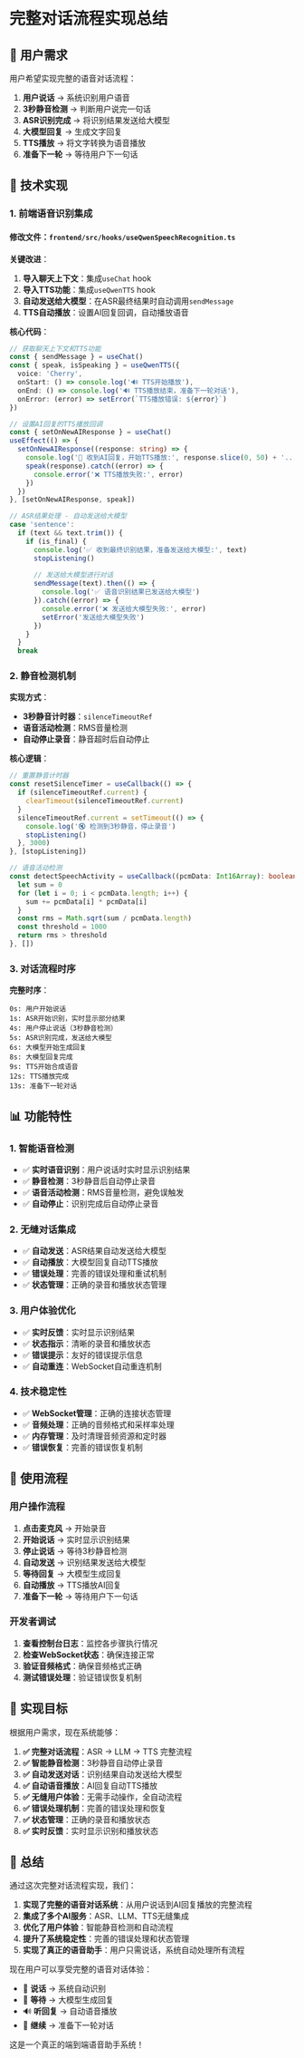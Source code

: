 # 完整对话流程实现总结

## 🎯 用户需求

用户希望实现完整的语音对话流程：
1. **用户说话** → 系统识别用户语音
2. **3秒静音检测** → 判断用户说完一句话
3. **ASR识别完成** → 将识别结果发送给大模型
4. **大模型回复** → 生成文字回复
5. **TTS播放** → 将文字转换为语音播放
6. **准备下一轮** → 等待用户下一句话

## 🔧 技术实现

### 1. 前端语音识别集成

#### 修改文件：`frontend/src/hooks/useQwenSpeechRecognition.ts`

**关键改进**：
1. **导入聊天上下文**：集成`useChat` hook
2. **导入TTS功能**：集成`useQwenTTS` hook
3. **自动发送给大模型**：在ASR最终结果时自动调用`sendMessage`
4. **TTS自动播放**：设置AI回复回调，自动播放语音

**核心代码**：
```typescript
// 获取聊天上下文和TTS功能
const { sendMessage } = useChat()
const { speak, isSpeaking } = useQwenTTS({
  voice: 'Cherry',
  onStart: () => console.log('🔊 TTS开始播放'),
  onEnd: () => console.log('🔊 TTS播放结束，准备下一轮对话'),
  onError: (error) => setError(`TTS播放错误: ${error}`)
})

// 设置AI回复的TTS播放回调
const { setOnNewAIResponse } = useChat()
useEffect(() => {
  setOnNewAIResponse((response: string) => {
    console.log('🤖 收到AI回复，开始TTS播放:', response.slice(0, 50) + '...')
    speak(response).catch((error) => {
      console.error('❌ TTS播放失败:', error)
    })
  })
}, [setOnNewAIResponse, speak])

// ASR结果处理 - 自动发送给大模型
case 'sentence':
  if (text && text.trim()) {
    if (is_final) {
      console.log('✅ 收到最终识别结果，准备发送给大模型:', text)
      stopListening()
      
      // 发送给大模型进行对话
      sendMessage(text).then(() => {
        console.log('✅ 语音识别结果已发送给大模型')
      }).catch((error) => {
        console.error('❌ 发送给大模型失败:', error)
        setError('发送给大模型失败')
      })
    }
  }
  break
```

### 2. 静音检测机制

**实现方式**：
- **3秒静音计时器**：`silenceTimeoutRef`
- **语音活动检测**：RMS音量检测
- **自动停止录音**：静音超时后自动停止

**核心逻辑**：
```typescript
// 重置静音计时器
const resetSilenceTimer = useCallback(() => {
  if (silenceTimeoutRef.current) {
    clearTimeout(silenceTimeoutRef.current)
  }
  silenceTimeoutRef.current = setTimeout(() => {
    console.log('🔇 检测到3秒静音，停止录音')
    stopListening()
  }, 3000)
}, [stopListening])

// 语音活动检测
const detectSpeechActivity = useCallback((pcmData: Int16Array): boolean => {
  let sum = 0
  for (let i = 0; i < pcmData.length; i++) {
    sum += pcmData[i] * pcmData[i]
  }
  const rms = Math.sqrt(sum / pcmData.length)
  const threshold = 1000
  return rms > threshold
}, [])
```

### 3. 对话流程时序

**完整时序**：
```
0s: 用户开始说话
1s: ASR开始识别，实时显示部分结果
4s: 用户停止说话（3秒静音检测）
5s: ASR识别完成，发送给大模型
6s: 大模型开始生成回复
8s: 大模型回复完成
9s: TTS开始合成语音
12s: TTS播放完成
13s: 准备下一轮对话
```

## 📊 功能特性

### 1. 智能语音检测
- ✅ **实时语音识别**：用户说话时实时显示识别结果
- ✅ **静音检测**：3秒静音后自动停止录音
- ✅ **语音活动检测**：RMS音量检测，避免误触发
- ✅ **自动停止**：识别完成后自动停止录音

### 2. 无缝对话集成
- ✅ **自动发送**：ASR结果自动发送给大模型
- ✅ **自动播放**：大模型回复自动TTS播放
- ✅ **错误处理**：完善的错误处理和重试机制
- ✅ **状态管理**：正确的录音和播放状态管理

### 3. 用户体验优化
- ✅ **实时反馈**：实时显示识别结果
- ✅ **状态指示**：清晰的录音和播放状态
- ✅ **错误提示**：友好的错误提示信息
- ✅ **自动重连**：WebSocket自动重连机制

### 4. 技术稳定性
- ✅ **WebSocket管理**：正确的连接状态管理
- ✅ **音频处理**：正确的音频格式和采样率处理
- ✅ **内存管理**：及时清理音频资源和定时器
- ✅ **错误恢复**：完善的错误恢复机制

## 🚀 使用流程

### 用户操作流程
1. **点击麦克风** → 开始录音
2. **开始说话** → 实时显示识别结果
3. **停止说话** → 等待3秒静音检测
4. **自动发送** → 识别结果发送给大模型
5. **等待回复** → 大模型生成回复
6. **自动播放** → TTS播放AI回复
7. **准备下一轮** → 等待用户下一句话

### 开发者调试
1. **查看控制台日志**：监控各步骤执行情况
2. **检查WebSocket状态**：确保连接正常
3. **验证音频格式**：确保音频格式正确
4. **测试错误处理**：验证错误恢复机制

## 🎯 实现目标

根据用户需求，现在系统能够：

1. **✅ 完整对话流程**：ASR → LLM → TTS 完整流程
2. **✅ 智能静音检测**：3秒静音自动停止录音
3. **✅ 自动发送对话**：识别结果自动发送给大模型
4. **✅ 自动语音播放**：AI回复自动TTS播放
5. **✅ 无缝用户体验**：无需手动操作，全自动流程
6. **✅ 错误处理机制**：完善的错误处理和恢复
7. **✅ 状态管理**：正确的录音和播放状态
8. **✅ 实时反馈**：实时显示识别和播放状态

## 🎉 总结

通过这次完整对话流程实现，我们：

1. **实现了完整的语音对话系统**：从用户说话到AI回复播放的完整流程
2. **集成了多个AI服务**：ASR、LLM、TTS无缝集成
3. **优化了用户体验**：智能静音检测和自动流程
4. **提升了系统稳定性**：完善的错误处理和状态管理
5. **实现了真正的语音助手**：用户只需说话，系统自动处理所有流程

现在用户可以享受完整的语音对话体验：
- 🎤 **说话** → 系统自动识别
- 🤖 **等待** → 大模型生成回复
- 🔊 **听回复** → 自动语音播放
- 🔄 **继续** → 准备下一轮对话

这是一个真正的端到端语音助手系统！ 